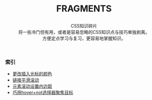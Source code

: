 # <p align=center>FRAGMENTS</p>

<p align=center>
CSS知识碎片
<br>将一些冷门但有用，或者是容易忽略的CSS知识点与技巧单独剥离。
<br>方便定点学习与复习，更容易地掌握知识。</p>
<br>

### 索引

- [更改插入光标的颜色](./examples/01.caret-color.html)
- [链接平滑滚动](./examples/02.smooth-scroll.html)
- [元素滚动设置内边距](./examples/03.scroll-padding.html)
- [巧用hover+not选择器聚焦目标](./examples/04.hover+not.html)
